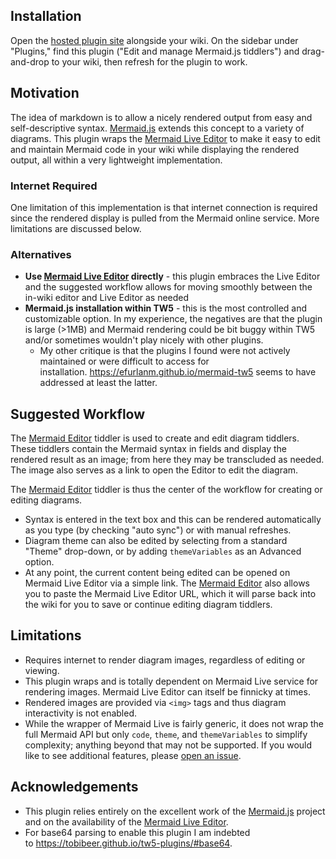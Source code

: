 Installation
------------

Open the [hosted plugin site](https://jasonmhoule.github.io/tw5-mermaid/) alongside your wiki. On the sidebar under "Plugins," find this plugin ("Edit and manage Mermaid.js tiddlers") and drag-and-drop to your wiki, then refresh for the plugin to work.

Motivation
----------

The idea of markdown is to allow a nicely rendered output from easy and self-descriptive syntax. [Mermaid.js](https://mermaid-js.github.io/mermaid/#/) extends this concept to a variety of diagrams. This plugin wraps the [Mermaid Live Editor](https://mermaid.live/edit) to make it easy to edit and maintain Mermaid code in your wiki while displaying the rendered output, all within a very lightweight implementation.

### Internet Required

One limitation of this implementation is that internet connection is required since the rendered display is pulled from the Mermaid online service. More limitations are discussed below.

### Alternatives

-   **Use [Mermaid Live Editor](https://mermaid.live/edit) directly** - this plugin embraces the Live Editor and the suggested workflow allows for moving smoothly between the in-wiki editor and Live Editor as needed
-   **Mermaid.js installation within TW5** - this is the most controlled and customizable option. In my experience, the negatives are that the plugin is large (>1MB) and Mermaid rendering could be bit buggy within TW5 and/or sometimes wouldn't play nicely with other plugins.
    -   My other critique is that the plugins I found were not actively maintained or were difficult to access for installation. <https://efurlanm.github.io/mermaid-tw5> seems to have addressed at least the latter.

Suggested Workflow
------------------

The [Mermaid Editor](https://jasonmhoule.github.io/tw5-mermaid/#Mermaid%20Editor) tiddler is used to create and edit diagram tiddlers. These tiddlers contain the Mermaid syntax in fields and display the rendered result as an image; from here they may be transcluded as needed. The image also serves as a link to open the Editor to edit the diagram.

The [Mermaid Editor](https://jasonmhoule.github.io/tw5-mermaid/#Mermaid%20Editor) tiddler is thus the center of the workflow for creating or editing diagrams.

-   Syntax is entered in the text box and this can be rendered automatically as you type (by checking "auto sync") or with manual refreshes.
-   Diagram theme can also be edited by selecting from a standard "Theme" drop-down, or by adding `themeVariables` as an Advanced option.
-   At any point, the current content being edited can be opened on Mermaid Live Editor via a simple link. The [Mermaid Editor](https://jasonmhoule.github.io/tw5-mermaid/#Mermaid%20Editor) also allows you to paste the Mermaid Live Editor URL, which it will parse back into the wiki for you to save or continue editing diagram tiddlers.

Limitations
-----------

-   Requires internet to render diagram images, regardless of editing or viewing.
-   This plugin wraps and is totally dependent on Mermaid Live service for rendering images. Mermaid Live Editor can itself be finnicky at times.
-   Rendered images are provided via `<img>` tags and thus diagram interactivity is not enabled.
-   While the wrapper of Mermaid Live is fairly generic, it does not wrap the full Mermaid API but only `code`, `theme`, and `themeVariables` to simplify complexity; anything beyond that may not be supported. If you would like to see additional features, please [open an issue](https://github.com/jasonmhoule/tw5-mermaid/issues).

Acknowledgements
----------------

-   This plugin relies entirely on the excellent work of the [Mermaid.js](https://mermaid-js.github.io/mermaid/#/) project and on the availability of the [Mermaid Live Editor](https://mermaid.live/edit).
-   For base64 parsing to enable this plugin I am indebted to <https://tobibeer.github.io/tw5-plugins/#base64>.
